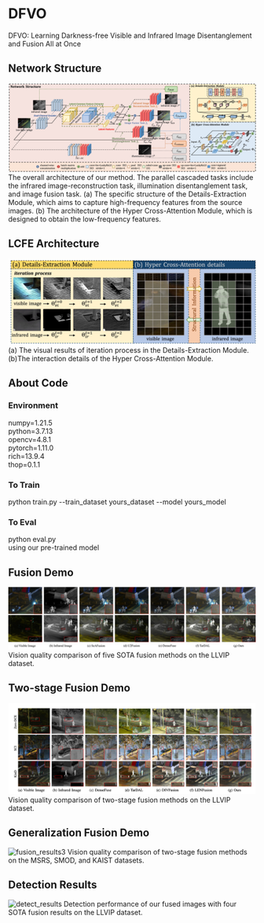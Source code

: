 # DFVO
DFVO: Learning Darkness-free Visible and Infrared Image Disentanglement and Fusion All at Once
## Network Structure
![framework](https://github.com/DaVin-Qi530/DFVO/blob/master/Figures/Framework.jpg)
The overall architecture of our method. The parallel cascaded tasks include the infrared image-reconstruction task, illumination disentanglement task, and image fusion task. (a) The specific structure of the Details-Extraction Module, which aims to capture high-frequency features from the source images. (b) The architecture of the Hyper Cross-Attention Module, which is designed to obtain the low-frequency features.
## LCFE Architecture
![module](https://github.com/DaVin-Qi530/DFVO/blob/master/Figures/Modules.jpg)
(a) The visual results of iteration process in the Details-Extraction Module. (b)The interaction details of the Hyper Cross-Attention Module.

## About Code
### Environment
numpy=1.21.5\
python=3.7.13\
opencv=4.8.1\
pytorch=1.11.0\
rich=13.9.4\
thop=0.1.1

### To Train
python train.py --train_dataset yours_dataset --model yours_model

### To Eval
python eval.py\
using our pre-trained model

## Fusion Demo
![fusion_results1](https://github.com/DaVin-Qi530/DFVO/blob/master/Figures/Fusion.jpg)
Vision quality comparison of five SOTA fusion methods on the LLVIP dataset.

## Two-stage Fusion Demo
![fusion_results2](https://github.com/DaVin-Qi530/DFVO/blob/master/Figures/Fusion_2.jpg)
Vision quality comparison of two-stage fusion methods on the LLVIP dataset.

## Generalization Fusion Demo
![fusion_results3](https://github.com/DaVin-Qi530/DFVO/blob/master/Figures/Fusion_3.jpg)
Vision quality comparison of two-stage fusion methods on the MSRS, SMOD, and KAIST datasets.

## Detection Results
![detect_results](https://github.com/DaVin-Qi530/DFVO/blob/master/Figures/Detect.jpg)
Detection performance of our fused images with four SOTA fusion results on the LLVIP dataset.
